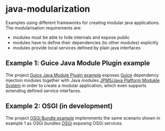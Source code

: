 # java-modularization
Examples using different frameworks for creating modular java applications. The modularisation requirements are:
- modules must be able to hide internals and expose public
- modules have to define their dependencies (to other modules) explicitly
- modules provide local services defined by plain java interfaces

## Example 1: Guice Java Module Plugin example
The project [Guice Java Module Plugin example](guicejavamodule/) exposes [Guice](https://github.com/google/guice) dependency injection modules together with Java modules [JPMS/Java Platform Modukle System](https://en.wikipedia.org/wiki/Java_Platform_Module_System) in order to create a modular application, which even supports extending defined service interfaces.

## Example 2: OSGI (in development)
The project [OSGi Bundle example](osgibundle/) implemments the same scenario shown in example 1 as OSGi bundles [OSGi](https://www.osgi.org/) exposing OSGi services.